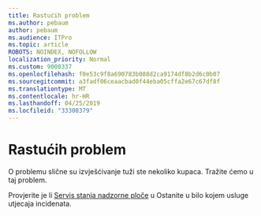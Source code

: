 ```yaml
---
title: Rastućih problem
ms.author: pebaum
author: pebaum
ms.audience: ITPro
ms.topic: article
ROBOTS: NOINDEX, NOFOLLOW
localization_priority: Normal
ms.custom: 9000337
ms.openlocfilehash: f0e53c9f8a690783b088d2ca9174df8b2d6c0b07
ms.sourcegitcommit: a3fadf06ceaacbad0f44eba05cffa2e67c67df8f
ms.translationtype: MT
ms.contentlocale: hr-HR
ms.lasthandoff: 04/25/2019
ms.locfileid: "33308379"
---
```

# <a name="emerging-issue"></a>Rastućih problem

O problemu slične su izvješćivanje tuži ste nekoliko kupaca. Tražite ćemo u taj problem.

Provjerite je li [Servis stanja nadzorne ploče](https://admin.microsoft.com/adminportal/home#/servicehealth) u Ostanite u bilo kojem usluge utjecaja incidenata.